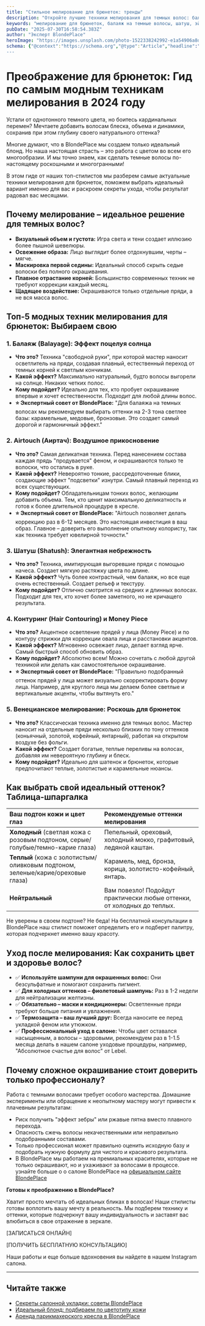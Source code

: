 ```yaml
---
title: "Стильное мелирование для брюнеток: тренды"
description: "Откройте лучшие техники мелирования для темных волос: балаяж, шатуш, эйртач. Мастера BlondePlace подберут идеальный оттенок для..."
keywords: "мелирование для брюнеток, балаяж на темные волосы, шатуш, эйртач, окрашивание волос, BlondePlace, модное мелирование"
pubDate: "2025-07-30T16:58:54.383Z"
author: "Эксперт BlondePlace"
heroImage: "https://images.unsplash.com/photo-1522338242992-e1a54906a8da?q=80&w=2070&auto=format&fit=crop"
schema: {"@context":"https://schema.org","@type":"Article","headline":"Стильное мелирование для брюнеток: тренды","description":"Откройте лучшие техники мелирования для темных волос: балаяж, шатуш, эйртач. Мастера BlondePlace подберут идеальный оттенок для...","image":{"@type":"ImageObject","url":"https://images.unsplash.com/photo-1522338242992-e1a54906a8da?q=80&w=2070&auto=format&fit=crop"},"author":{"@type":"Person","name":"Эксперт BlondePlace"},"publisher":{"@type":"Organization","name":"Блог BlondePlace","logo":{"@type":"ImageObject","url":"https://blondeplace.netlify.app/favicon.ico"}},"datePublished":"2025-07-30T16:58:54.383Z","dateModified":"2025-07-30T16:58:54.383Z","mainEntityOfPage":{"@type":"WebPage","@id":"https://blondeplace.netlify.app/blog/modnye-tehniki-melirovaniya-dlya-bryunetok/"},"aggregateRating":{"@type":"AggregateRating","ratingValue":"4.7","reviewCount":853,"bestRating":"5","worstRating":"1"}}
---
```

# Преображение для брюнеток: Гид по самым модным техникам мелирования в 2024 году

Устали от однотонного темного цвета, но боитесь кардинальных перемен? Мечтаете добавить волосам блеска, объема и динамики, сохранив при этом глубину своего натурального оттенка?

Многие думают, что в BlondePlace мы создаем только идеальный блонд. Но наша настоящая страсть – это работа с цветом во всем его многообразии. И мы точно знаем, как сделать темные волосы по-настоящему роскошными и многогранными!

В этом гиде от наших топ-стилистов мы разберем самые актуальные техники мелирования для брюнеток, поможем выбрать идеальный вариант именно для вас и раскроем секреты ухода, чтобы результат радовал вас месяцами.

## Почему мелирование – идеальное решение для темных волос?

*   **Визуальный объем и густота:** Игра света и тени создает иллюзию более пышной шевелюры.
*   **Освежение образа:** Лицо выглядит более отдохнувшим, черты – мягче.
*   **Маскировка первой седины:** Идеальный способ скрыть седые волоски без полного окрашивания.
*   **Плавное отрастание корней:** Большинство современных техник не требуют коррекции каждый месяц.
*   **Щадящее воздействие:** Окрашиваются только отдельные пряди, а не вся масса волос.

## Топ-5 модных техник мелирования для брюнеток: Выбираем свою

### 1. Балаяж (Balayage): Эффект поцелуя солнца

*   **Что это?** Техника "свободной руки", при которой мастер наносит осветлитель на пряди, создавая плавный, естественный переход от темных корней к светлым кончикам.
*   **Какой эффект?** Максимально натуральный, будто волосы выгорели на солнце. Никаких четких полос.
*   **Кому подойдет?** Идеально для тех, кто пробует окрашивание впервые и хочет естественности. Подходит для любой длины волос.
*   **⭐ Экспертный совет от BlondePlace:** "Для балаяжа на темных волосах мы рекомендуем выбирать оттенки на 2-3 тона светлее базы: карамельные, медовые, бронзовые. Это создает самый дорогой и гармоничный эффект."

### 2. Airtouch (Аиртач): Воздушное прикосновение

*   **Что это?** Самая деликатная техника. Перед нанесением состава каждая прядь "продувается" феном, и окрашиваются только те волоски, что остались в руке.
*   **Какой эффект?** Невероятно тонкие, рассредоточенные блики, создающие эффект "подсветки" изнутри. Самый плавный переход из всех существующих.
*   **Кому подойдет?** Обладательницам тонких волос, желающим добавить объема. Тем, кто ценит максимальную деликатность и готов к более длительной процедуре в кресле.
*   **⭐ Экспертный совет от BlondePlace:** "Airtouch позволяет делать коррекцию раз в 6-12 месяцев. Это настоящая инвестиция в ваш образ. Главное – доверить его выполнение опытному колористу, так как техника требует ювелирной точности."

### 3. Шатуш (Shatush): Элегантная небрежность

*   **Что это?** Техника, имитирующая выгоревшие пряди с помощью начеса. Создает мягкую растяжку цвета по длине.
*   **Какой эффект?** Чуть более контрастный, чем балаяж, но все еще очень естественный. Создает рельеф и текстуру.
*   **Кому подойдет?** Отлично смотрится на средних и длинных волосах. Подходит для тех, кто хочет более заметного, но не кричащего результата.

### 4. Контуринг (Hair Contouring) и Money Piece

*   **Что это?** Акцентное осветление прядей у лица (Money Piece) и по контуру стрижки для коррекции овала лица и расстановки акцентов.
*   **Какой эффект?** Мгновенно освежает лицо, делает взгляд ярче. Самый быстрый способ обновить образ.
*   **Кому подойдет?** Абсолютно всем! Можно сочетать с любой другой техникой или делать как самостоятельное окрашивание.
*   **⭐ Экспертный совет от BlondePlace:** "Правильно подобранный оттенок прядей у лица может визуально скорректировать форму лица. Например, для круглого лица мы делаем более светлые и вертикальные акценты, чтобы вытянуть его."

### 5. Венецианское мелирование: Роскошь для брюнеток

*   **Что это?** Классическая техника именно для темных волос. Мастер наносит на отдельные пряди несколько близких по тону оттенков (коньячный, золотой, кофейный, янтарный), работая на открытом воздухе без фольги.
*   **Какой эффект?** Создает богатые, теплые переливы на волосах, добавляя им невероятную глубину и блеск.
*   **Кому подойдет?** Идеально для шатенок и брюнеток, которые предпочитают теплые, золотистые и карамельные нюансы.

## Как выбрать свой идеальный оттенок? Таблица-шпаргалка

| Ваш подтон кожи и цвет глаз | Рекомендуемые оттенки мелирования |
| :--- | :--- |
| **Холодный** (светлая кожа с розовым подтоном, серые/голубые/темно-карие глаза) | Пепельный, ореховый, холодный мокко, графитовый, ледяной каштан. |
| **Теплый** (кожа с золотистым/оливковым подтоном, зеленые/карие/ореховые глаза) | Карамель, мед, бронза, корица, золотисто-кофейный, янтарь. |
| **Нейтральный** | Вам повезло! Подойдут практически любые оттенки, от холодных до теплых. |

Не уверены в своем подтоне? Не беда! На бесплатной консультации в BlondePlace наш стилист поможет определить его и подберет палитру, которая подчеркнет именно вашу красоту.

## Уход после мелирования: Как сохранить цвет и здоровье волос?

*   ✅ **Используйте шампуни для окрашенных волос:** Они безсульфатные и помогают сохранить пигмент.
*   ✅ **Для холодных оттенков – фиолетовый шампунь:** Раз в 1-2 недели для нейтрализации желтизны.
*   ✅ **Обязательно – маски и кондиционеры:** Осветленные пряди требуют больше питания и увлажнения.
*   ✅ **Термозащита – ваш лучший друг:** Всегда наносите ее перед укладкой феном или утюжком.
*   ✅ **Профессиональный уход в салоне:** Чтобы цвет оставался насыщенным, а волосы – здоровыми, рекомендуем раз в 1-1.5 месяца делать в нашем салоне уходовые процедуры, например, "Абсолютное счастье для волос" от Lebel.

## Почему сложное окрашивание стоит доверить только профессионалу?

Работа с темными волосами требует особого мастерства. Домашние эксперименты или обращение к неопытному мастеру могут привести к плачевным результатам:

*   Риск получить "эффект зебры" или ржавые пятна вместо плавного перехода.
*   Опасность сжечь волосы некачественными или неправильно подобранными составами.
*   Только профессионал может правильно оценить исходную базу и подобрать нужную формулу для чистого и красивого результата.
*   В BlondePlace мы работаем на премиальных красителях, которые не только окрашивают, но и ухаживают за волосами в процессе. узнайте больше о о салоне BlondePlace на <a href="https://blondeplace.ru/#about" target="_blank" rel="nofollow">официальном сайте BlondePlace</a>

**Готовы к преображению в BlondePlace?**

Хватит просто мечтать об идеальных бликах в волосах! Наши стилисты готовы воплотить вашу мечту в реальность. Мы подберем технику и оттенки, которые подчеркнут вашу индивидуальность и заставят вас влюбиться в свое отражение в зеркале.

[ЗАПИСАТЬСЯ ОНЛАЙН]

[ПОЛУЧИТЬ БЕСПЛАТНУЮ КОНСУЛЬТАЦИЮ]

Наши работы и еще больше вдохновения вы найдете в нашем Instagram салона.

---

## Читайте также

*   [Секреты салонной укладки: советы BlondePlace](/blog/sekrety-professionalnoy-ukladki/)
*   [Идеальный блонд: подбираем по цветотипу кожи](/blog/kak-podobrat-idealnyy-ottenok-blonda-po-cvetotipu/)
*   [Аренда парикмахерского кресла в BlondePlace](/blog/arenda-parikmaherskogo-kresla/)

